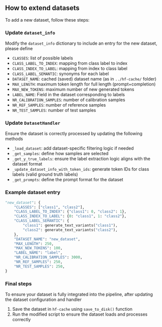 ## How to extend datasets

To add a new dataset, follow these steps:

### Update `dataset_info`
Modify the `dataset_info` dictionary to include an entry for the new dataset, please define
- `CLASSES`: list of possible labels
- `CLASS_LABEL_TO_INDEX`: mapping from class label to index
- `CLASS_INDEX_TO_LABEL`: mapping from index to class label
- `CLASS_LABEL_SEMANTIC`: synonyms for each label
- `DATASET_NAME`: cached (saved) dataset name (as in `../hf-cache/` folder)
- `MAX_LENGTH`: maximum token length for full length (prompt+completion)
- `MAX_NEW_TOKENS`: maximum number of new generated tokens
- `LABEL_NAME`: Field in the dataset corresponding to labels
- `NR_CALIBRATION_SAMPLES`: number of calibration samples
- `NR_REF_SAMPLES`: number of reference samples
- `NR_TEST_SAMPLES`: number of test samples

### Update `DatasetHandler`

Ensure the dataset is correctly processed by updating the following methods

- `_load_dataset`: add dataset-specific filtering logic if needed
- `_get_samples`: define how samples are selected
- `_get_y_true_labels`: ensure the label extraction logic aligns with the dataset format
- `_update_dataset_info_with_token_ids`: generate token IDs for class labels (valid ground truth labels)
- `_get_prompts`: define the prompt format for the dataset

### Example dataset entry

```python
"new_dataset": {
    "CLASSES": ["class1", "class2"],
    "CLASS_LABEL_TO_INDEX": {"class1": 0, "class2": 1},
    "CLASS_INDEX_TO_LABEL": {0: "class1", 1: "class2"},
    "CLASS_LABEL_SEMANTIC": {
        "class1": generate_text_variants("class1"),
        "class2": generate_text_variants("class2"),
    },
    "DATASET_NAME": "new_dataset",
    "MAX_LENGTH": 250,
    "MAX_NEW_TOKENS": 100,
    "LABEL_NAME": "label",
    "NR_CALIBRATION_SAMPLES": 3000,
    "NR_REF_SAMPLES": 250,
    "NR_TEST_SAMPLES": 250,
}
```

### Final steps

To ensure your dataset is fully integrated into the pipeline, after updating the dataset configuration and handler

1. Save the dataset in `hf-cache` using `save_to_disk()` function
2. Run the modified script to ensure the dataset loads and processes correctly